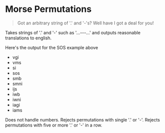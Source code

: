 # Morse Permutations
> Got an arbitrary string of '.' and '-'s? Well have I got a deal for you!

Takes strings of '.' and '-' such as '...---...' and outputs reasonable translations to english.

Here's the output for the SOS example above
- vgi
- vms
- si
- sos
- smb
- smni
- ijs
- iwb
- iwni
- iagi
- iams

Does not handle numbers.
Rejects permutations with single '.' or '-'.
Rejects permutations with five or more '.' or '-' in a row.
